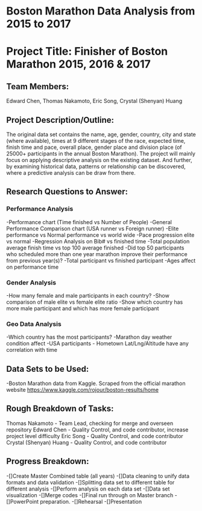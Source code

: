 # Boston Marathon Data Analysis from 2015 to 2017

# **Project Title:** Finisher of Boston Marathon 2015, 2016 & 2017

## **Team Members:**
Edward Chen, Thomas Nakamoto, Eric Song, Crystal (Shenyan) Huang

## **Project Description/Outline:**

The original data set contains the name, age, gender, country, city and state (where available), times at 9 different stages of the race, expected time, finish time and pace, overall place, gender place and division place (of 25000+ participants in the annual Boston Marathon). The project will mainly focus on applying descriptive analysis on the existing dataset. And further, by examining historical data, patterns or relationship can be discovered, where a predictive analysis can be draw from there. 

## **Research Questions to Answer:**

### **Performance Analysis**
-Performance chart (Time finished vs Number of People)
-General Performance Comparison chart (USA runner vs Foreign runner)
-Elite performance vs Normal performance vs world wide
-Pace progression elite vs normal
-Regression Analysis on Bib# vs finished time
-Total population average finish time vs top 100 average finished
-Did top 50 participants who scheduled more than one year marathon improve their performance from previous year(s)?
-Total participant vs finished participant
-Ages affect on performance time

### **Gender Analysis**
-How many female and male participants in each country?
-Show comparison of male elite vs female elite ratio
-Show which country has more male participant and which has more female participant

### **Geo Data Analysis**
-Which country has the most participants?
-Marathon day weather condition affect
-USA participants - Hometown Lat/Lng/Altitude have any correlation with time

## **Data Sets to be Used:**
-Boston Marathon data from Kaggle. Scraped from the official marathon website
https://www.kaggle.com/rojour/boston-results/home

## **Rough Breakdown of Tasks:**
Thomas Nakamoto - Team Lead, checking for merge and overseen repository 
Edward Chen - Quality Control, and code contributor, increase project level difficulty
Eric Song - Quality Control, and code contributor 
Crystal (Shenyan) Huang - Quality Control, and code contributor 

## **Progress Breakdown:**

-[]Create Master Combined table (all years)
-[]Data cleaning to unify data formats and data validation
-[]Splitting data set to different table for different analysis
-[]Perform analysis on each data set
-[]Data set visualization
-[]Merge codes
-[]Final run through on Master branch
-[]PowerPoint preparation.
-[]Rehearsal
-[]Presentation
